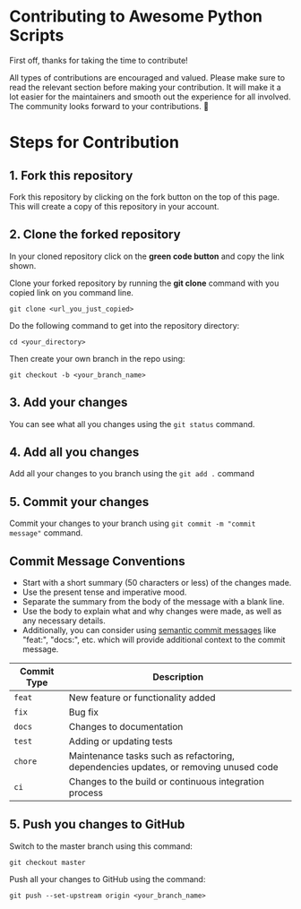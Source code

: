 # Contributing to Awesome Python Scripts

First off, thanks for taking the time to contribute!

All types of contributions are encouraged and valued. Please make sure to read the relevant section before making your contribution. It will make it a lot easier for the maintainers and smooth out the experience for all involved. The community looks forward to your contributions. 🎉


# Steps for Contribution

## 1. Fork this repository
Fork this repository by clicking on the fork button on the top of this page. This will create a copy of this repository in your account.

## 2. Clone the forked repository
In your cloned repository click on the **green code button** and copy the link shown.

Clone your forked repository by running the **git clone** command with you copied link on you command line.

```git clone <url_you_just_copied>```

Do the following command to get into the repository directory:

```cd <your_directory>```

Then create your own branch in the repo using:

```git checkout -b <your_branch_name>```

## 3. Add your changes
You can see what all you changes using the `git status` command.

## 4. Add all you changes 
Add all your changes to you branch using the `git add .` command

## 5. Commit your changes
Commit your changes to your branch using `git commit -m "commit message"` command.

## Commit Message Conventions

- Start with a short summary (50 characters or less) of the changes made.
- Use the present tense and imperative mood.
- Separate the summary from the body of the message with a blank line.
- Use the body to explain what and why changes were made, as well as any necessary details.
- Additionally, you can consider using [semantic commit messages](https://gist.github.com/joshbuchea/6f47e86d2510bce28f8e7f42ae84c716?permalink_comment_id=3867882) like "feat:", "docs:", etc. which will provide additional context to the commit message.

| Commit Type | Description |
| ---- | ---- |
| `feat` | New feature or functionality added |
| `fix` | Bug fix |
| `docs` | Changes to documentation |
| `test` | Adding or updating tests |
| `chore` | Maintenance tasks such as refactoring, dependencies updates, or removing unused code |
| `ci` | Changes to the build or continuous integration process |

## 5. Push you changes to GitHub
Switch to the master branch using this command:

```git checkout master``` 

Push all your changes to GitHub using the command:

```git push --set-upstream origin <your_branch_name>```


